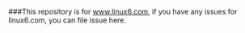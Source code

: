 ###This repository is for www.linux6.com, if you have any issues for linux6.com, you can file issue here.

